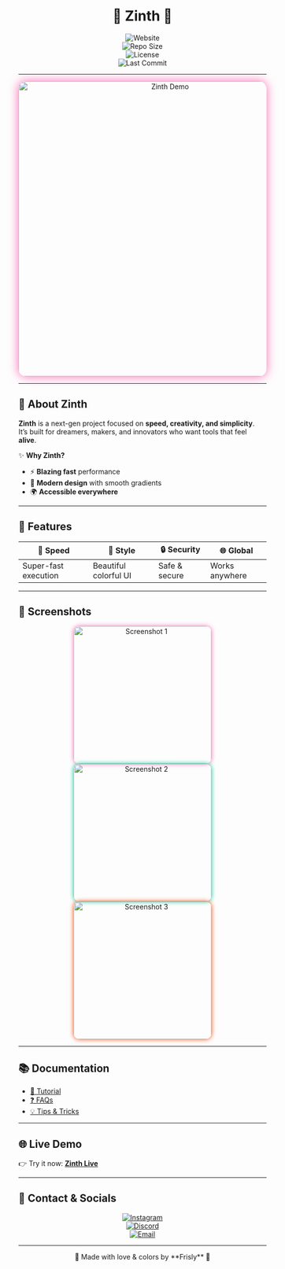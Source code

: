 # <div align="center">🌈 Zinth 🚀</div>

<div align="center">

![Website](https://img.shields.io/website?url=https%3A%2F%2Fusername.github.io%2Fzinth&style=for-the-badge&logo=google-chrome&logoColor=white&label=LIVE%20DEMO&color=ff69b4)  
![Repo Size](https://img.shields.io/github/repo-size/username/zinth-info?style=for-the-badge&color=blueviolet)  
![License](https://img.shields.io/github/license/username/zinth-info?style=for-the-badge&color=00c896)  
![Last Commit](https://img.shields.io/github/last-commit/username/zinth-info?style=for-the-badge&color=ff4500)

</div>

---

<div align="center">
  <img src="assets/demo.gif" alt="Zinth Demo" width="600" style="border-radius:15px;box-shadow:0 0 20px #ff69b4;"/>
</div>

---

## 🎨 About Zinth

**Zinth** is a next-gen project focused on **speed, creativity, and simplicity**.  
It’s built for dreamers, makers, and innovators who want tools that feel **alive**.  

✨ **Why Zinth?**
- ⚡ **Blazing fast** performance  
- 🎨 **Modern design** with smooth gradients  
- 🌍 **Accessible everywhere**  

---

## 🌟 Features

<div align="center">

| 🚀 Speed | 🎨 Style | 🔒 Security | 🌐 Global |
|----------|----------|-------------|-----------|
| Super-fast execution | Beautiful colorful UI | Safe & secure | Works anywhere |

</div>

---

## 📸 Screenshots

<div align="center">
<img src="assets/screenshot1.png" alt="Screenshot 1" width="280" style="border-radius:12px;box-shadow:0 0 10px #ff69b4;"/>  
<img src="assets/screenshot2.png" alt="Screenshot 2" width="280" style="border-radius:12px;box-shadow:0 0 10px #00c896;"/>  
<img src="assets/screenshot3.png" alt="Screenshot 3" width="280" style="border-radius:12px;box-shadow:0 0 10px #ff4500;"/>  
</div>

---

## 📚 Documentation

- [📖 Tutorial](docs/tutorial.md)  
- [❓ FAQs](docs/faq.md)  
- [💡 Tips & Tricks](docs/tips.md)  

---

## 🌐 Live Demo

👉 Try it now: [**Zinth Live**](https://zinth.onrender.com/)  

---

## 💌 Contact & Socials

<div align="center">

[![Instagram](https://img.shields.io/badge/Instagram-@frisly.ti-ff69b4?style=for-the-badge&logo=instagram&logoColor=white)](https://instagram.com/frisly.ti)  
[![Discord](https://img.shields.io/badge/Discord-Join%20Server-7289DA?style=for-the-badge&logo=discord&logoColor=white)](https://discord.gg/2USR7aR7v5)  
[![Email](https://img.shields.io/badge/Email-frislybusiness@gmail.com-D14836?style=for-the-badge&logo=gmail&logoColor=white)](mailto:frislybusiness@gmail.com)

</div>

---

<div align="center">  
🌈 Made with love & colors by **Frisly** 💖  
</div>
